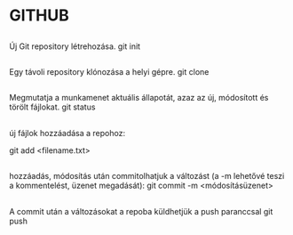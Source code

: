 # GITHUB

##
Új Git repository létrehozása.
git init

##
Egy távoli repository klónozása a helyi gépre.
git clone <repository URL>

##
Megmutatja a munkamenet aktuális állapotát, azaz az új, módosított és törölt fájlokat.
git status

##
új fájlok hozzáadása a repohoz:

git add <filename.txt>


##
hozzáadás, módosítás után commitolhatjuk a változást (a -m lehetővé teszi a kommentelést, üzenet megadását):
git commit -m <módosításüzenet>

##
A commit után a változásokat a repoba küldhetjük a push paranccsal
git push
